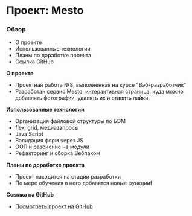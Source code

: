 # Проект: Mesto

### Обзор

* О проекте
* Использованные технологии
* Планы по доработке проекта
* Ссылка GitHub

**О проекте**

* Проектная работа №8, выполненная на курсе "Вэб-разработчик"
* Разработан сервис Mesto: интерактивная страница, куда можно добавлять фотографии, удалять их и ставить лайки.

**Использованные технологии**

* Организация файловой структуры по БЭМ
* flex, grid, медиазапросы
* Java Script
* Валидация форм через JS
* ООП и разбиение на модули
* Рефакторинг и сборка Вебпаком

**Планы по доработке проекта**
* Проект находится на стадии разработки
* По мере обучения в него добавятся новые функцииf

**Ссылка на GitHub**

* [Посмотреть проект на GitHub](https://aleksandravalts.github.io/mesto/)
